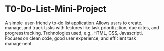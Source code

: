 # T0-Do-List-Mini-Project
A simple, user-friendly to-do list application. Allows users to create, manage, and track tasks with features like task prioritization, due dates, and progress tracking. Technologies used, e.g., HTML, CSS, Javascript]. Focuses on clean code, good user experience, and efficient task management.
